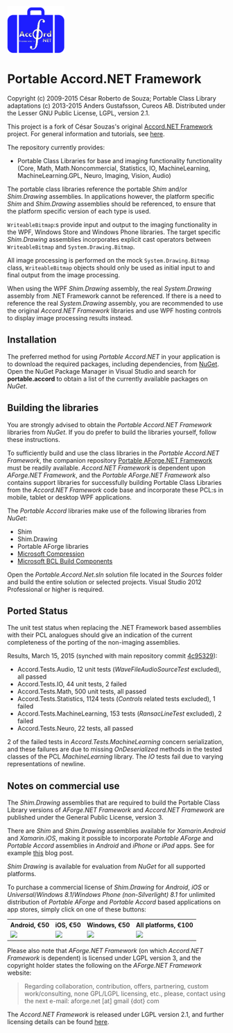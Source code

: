 ﻿<img src="Setup/Portable/NuGet/portable-accord.png" alt="Portable Accord.NET logo" height="108" />

Portable Accord.NET Framework
=============================

Copyright (c) 2009-2015 César Roberto de Souza; Portable Class Library adaptations (c) 2013-2015 Anders Gustafsson, Cureos AB. 
Distributed under the Lesser GNU Public License, LGPL, version 2.1.

This project is a fork of César Souzas's original [Accord.NET Framework](https://github.com/accord-net/framework) project. 
For general information and tutorials, see [here](http://accord-net.github.io).

The repository currently provides:

* Portable Class Libraries for base and imaging functionality functionality (Core, Math, Math.Noncommercial, Statistics, IO, MachineLearning, MachineLearning.GPL, Neuro, Imaging, Vision, Audio) 

The portable class libraries reference the portable *Shim* and/or *Shim.Drawing* assemblies. In applications however, the platform specific *Shim* and *Shim.Drawing* assemblies should be referenced, to ensure that the platform specific version of each type is used.
 
`WriteableBitmap`:s provide input and output to the imaging functionality in the WPF, Windows Store and Windows Phone libraries. The target specific *Shim.Drawing* assemblies incorporates explicit cast operators between `WriteableBitmap` and `System.Drawing.Bitmap`.

All image processing is performed on the mock `System.Drawing.Bitmap` class, `WriteableBitmap` objects should only be used as initial input to and final output from the image processing.

When using the WPF *Shim.Drawing* assembly, the real *System.Drawing* assembly from .NET Framework cannot be referenced. If there is a need to reference 
the real *System.Drawing* assembly, you are recommended to use the original *Accord.NET Framework* libraries and use WPF hosting controls to display image processing results instead.

Installation
------------

The preferred method for using *Portable Accord.NET* in your application is to download the required packages, including dependencies, from [NuGet](https://www.nuget.org/packages?q=portable.accord). Open the NuGet Package Manager
in Visual Studio and search for **portable.accord** to obtain a list of the currently available packages on *NuGet*.

Building the libraries
----------------------

You are strongly advised to obtain the *Portable Accord.NET Framework* libraries from *NuGet*. If you do prefer to build the libraries yourself, follow these instructions.

To sufficiently build and use the class libraries in the *Portable Accord.NET Framework*, the companion repository [Portable AForge.NET Framework](https://github.com/cureos/aforge) must be readily available.
*Accord.NET Framework* is dependent upon *AForge.NET Framework*, and the *Portable AForge.NET Framework* also contains support libraries for successfully building Portable Class Libraries from the *Accord.NET Framework* code base and incorporate these PCL:s in mobile, tablet or desktop WPF applications.

The *Portable Accord* libraries make use of the following libraries from *NuGet*:

* Shim
* Shim.Drawing
* Portable AForge libraries
* [Microsoft Compression](https://www.nuget.org/packages/Microsoft.Bcl.Compression/)
* [Microsoft BCL Build Components](https://www.nuget.org/packages/Microsoft.Bcl.Build/)

Open the *Portable.Accord.Net.sln* solution file located in the *Sources* folder and build the entire solution or selected projects. Visual Studio 2012 Professional or higher is required.


Ported Status
-------------

The unit test status when replacing the .NET Framework based assemblies with their PCL analogues should give an indication of the current completeness of the porting of the non-imaging assemblies.

Results, March 15, 2015 (synched with main repository commit [4c95329](https://github.com/cureos/accord/commit/4c95329bfeaa436f14ccef88698a3bee4a66caf1)):

* Accord.Tests.Audio, 12 unit tests (*WaveFileAudioSourceTest* excluded), all passed
* Accord.Tests.IO, 44 unit tests, 2 failed
* Accord.Tests.Math, 500 unit tests, all passed
* Accord.Tests.Statistics, 1124 tests (*Controls* related tests excluded), 1 failed
* Accord.Tests.MachineLearning, 153 tests (*RansacLineTest* excluded), 2 failed
* Accord.Tests.Neuro, 22 tests, all passed

2 of the failed tests in *Accord.Tests.MachineLearning* concern serialization, and these failures are due to missing *OnDeserialized* methods in the tested classes of the PCL *MachineLearning* library. The *IO* tests fail due to varying representations of newline.

Notes on commercial use
-----------------------

The *Shim.Drawing* assemblies that are required to build the Portable Class Library versions of *AForge.NET Framework* and *Accord.NET Framework* are published under the General Public License, version 3.

There are *Shim* and *Shim.Drawing* assemblies available for *Xamarin.Android* and *Xamarin.iOS*, making it possible to 
incorporate *Portable AForge* and *Portable Accord* assemblies in *Android* and *iPhone* or *iPad* apps. See for example [this](http://cureos.blogspot.com/2014/10/smartphone-image-processing-development.html) blog post. 

*Shim Drawing* is available for evaluation from *NuGet* for all supported platforms.

To purchase a commercial license of *Shim.Drawing* for *Android*, *iOS* or *Universal*/*Windows 8.1*/*Windows Phone (non-Silverlight) 8.1* for unlimited distribution of *Portable AForge* and *Portable Accord* based applications on app stores, simply click on one of these buttons:

<table>
<tr>
<th>Android, €50</th>
<th>iOS, €50</th>
<th>Windows, €50</th>
<th>All platforms, €100</th>
</tr>
<tr>
<td><a href="https://www.paypal.com/cgi-bin/webscr?cmd=_s-xclick&hosted_button_id=QF33BCWJXJU26"><img src="https://www.paypalobjects.com/en_US/i/btn/btn_buynow_SM.gif"/></a></td>
<td><a href="https://www.paypal.com/cgi-bin/webscr?cmd=_s-xclick&hosted_button_id=KN9Q7U76ETCDS"><img src="https://www.paypalobjects.com/en_US/i/btn/btn_buynow_SM.gif"/></a></td>
<td><a href="https://www.paypal.com/cgi-bin/webscr?cmd=_s-xclick&hosted_button_id=UU5XKDER4JFQ4"><img src="https://www.paypalobjects.com/en_US/i/btn/btn_buynow_SM.gif"/></a></td><td><a href="https://www.paypal.com/cgi-bin/webscr?cmd=_s-xclick&hosted_button_id=LLK2ZYW4JV8GY"><img src="https://www.paypalobjects.com/en_US/i/btn/btn_buynow_SM.gif"/></a></td>
</tr>
</table>

Please also note that *AForge.NET Framework* (on which *Accord.NET Framework* is dependent) is licensed under LGPL version 3, and the copyright holder states the following on the *AForge.NET Framework* website:

> Regarding collaboration, contribution, offers, partnering, custom work/consulting, none GPL/LGPL licensing, etc., please, contact using the next e-mail:
aforge.net [at] gmail {dot} com

The *Accord.NET Framework* is released under LGPL version 2.1, and further licensing details can be found [here](http://accord-framework.net/license.html).
